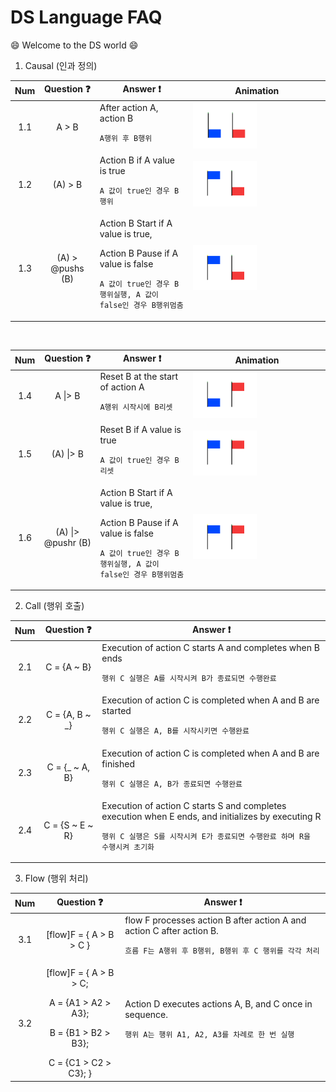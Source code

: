 # DS Language FAQ 

:smile: Welcome to the DS world  :smile:


1. Causal (인과 정의)

| Num | Question :question:  | Answer     :exclamation: | Animation | 
|:--:| :-----: | ---- |  ---- |
|1.1 |A > B | After action A, action B <p>`A행위 후 B행위`|<img src="./img/1.1.gif" width="50%">| 
|1.2 |(A) > B | Action B if A value is true <p>`A 값이 true인 경우 B 행위`|<img src="./img/1.2.gif" width="50%">| 
|1.3 |(A) > @pushs (B) | Action B Start if A value is true, <p> Action B Pause if A value is false <p>`A 값이 true인 경우 B 행위실행, A 값이 false인 경우 B행위멈춤`|<img src="./img/1.3.gif" width="50%">| 

<p>
</BR>

| Num | Question :question:  | Answer     :exclamation: | Animation |
|:--:| :-----: | ---- |  ---- | 
|1.4 |A \|> B | Reset B at the start of action A <p>`A행위 시작시에 B리셋`|<img src="./img/1.4.gif" width="50%">| 
|1.5 |(A) \|> B | Reset B if A value is true <p>`A 값이 true인 경우 B리셋`|<img src="./img/1.5.gif" width="50%">| 
|1.6 |(A) \|> @pushr (B)|Action B Start if A value is true, <p> Action B Pause if A value is false <p>`A 값이 true인 경우 B 행위실행, A 값이 false인 경우 B행위멈춤`|<img src="./img/1.6.gif" width="50%">| 

2. Call (행위 호출)

| Num | Question :question:  | Answer     :exclamation: 
|:--:| :-----: | ---- | 
|2.1 |C = {A ~ B} | Execution of action C starts A and completes when B ends  <p>`행위 C 실행은 A를 시작시켜 B가 종료되면 수행완료`|
|2.2 |C = {A, B ~ _} | Execution of action C is completed when A and B are started  <p>`행위 C 실행은 A, B를 시작시키면 수행완료`|
|2.3 |C = {_ ~ A, B} | Execution of action C is completed when A and B are finished<p>`행위 C 실행은 A, B가 종료되면 수행완료`|
|2.4 |C = {S ~ E ~ R} | Execution of action C starts S and completes execution when E ends, and initializes by executing R<p>`행위 C 실행은 S를 시작시켜 E가 종료되면 수행완료 하며 R을 수행시켜 초기화`

3. Flow  (행위 처리)

| Num | Question :question:  | Answer     :exclamation: 
|:--:| :-----: | ---- | 
|3.1 |[flow]F = { A > B > C } | flow F processes action B after action A and action C after action B.<p>`흐름 F는 A행위 후 B행위, B행위 후 C 행위를 각각 처리`|
|3.2|[flow]F = { A > B > C;</p>A = {A1 > A2 > A3};</p>B = {B1 > B2 > B3};</p>C = {C1 > C2 > C3}; } | Action D executes actions A, B, and C once in sequence.<p>`행위 A는 행위 A1, A2, A3를 차례로 한 번 실행`|
